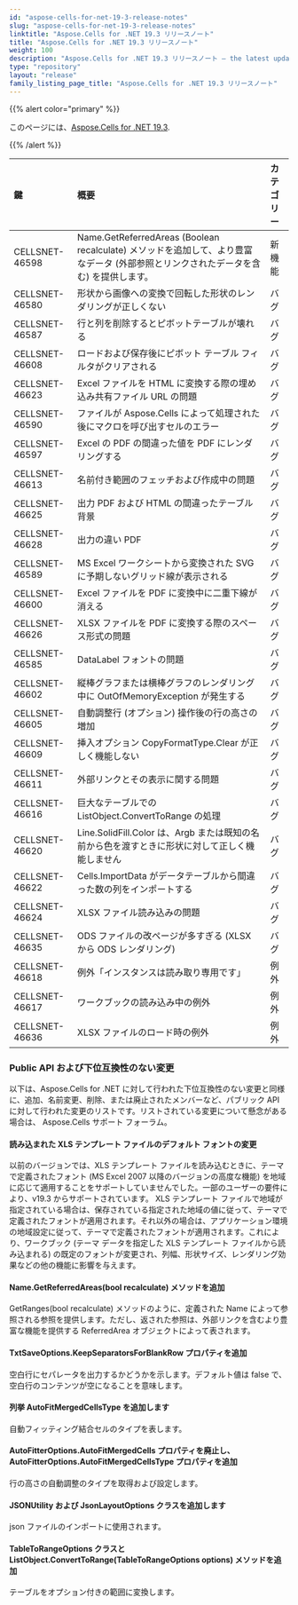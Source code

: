 ```yaml
---
id: "aspose-cells-for-net-19-3-release-notes"
slug: "aspose-cells-for-net-19-3-release-notes"
linktitle: "Aspose.Cells for .NET 19.3 リリースノート"
title: "Aspose.Cells for .NET 19.3 リリースノート"
weight: 100
description: "Aspose.Cells for .NET 19.3 リリースノート – the latest updates and fixes."
type: "repository"
layout: "release"
family_listing_page_title: "Aspose.Cells for .NET 19.3 リリースノート"
---
```

{{% alert color="primary" %}} 

このページには、[Aspose.Cells for .NET 19.3](https://www.nuget.org/packages/Aspose.Cells/19.3.0).

{{% /alert %}} 

|**鍵**|**概要**|**カテゴリー**|
|:- |:- |:- |
|CELLSNET-46598|Name.GetReferredAreas (Boolean recalculate) メソッドを追加して、より豊富なデータ (外部参照とリンクされたデータを含む) を提供します。|新機能|
|CELLSNET-46580|形状から画像への変換で回転した形状のレンダリングが正しくない|バグ|
|CELLSNET-46587|行と列を削除するとピボットテーブルが壊れる|バグ|
|CELLSNET-46608|ロードおよび保存後にピボット テーブル フィルタがクリアされる|バグ|
|CELLSNET-46623|Excel ファイルを HTML に変換する際の埋め込み共有ファイル URL の問題|バグ|
|CELLSNET-46590|ファイルが Aspose.Cells によって処理された後にマクロを呼び出すセルのエラー|バグ|
|CELLSNET-46597|Excel の PDF の間違った値を PDF にレンダリングする|バグ|
|CELLSNET-46613|名前付き範囲のフェッチおよび作成中の問題|バグ|
|CELLSNET-46625|出力 PDF および HTML の間違ったテーブル背景|バグ|
|CELLSNET-46628|出力の違い PDF|バグ|
|CELLSNET-46589|MS Excel ワークシートから変換された SVG に予期しないグリッド線が表示される|バグ|
|CELLSNET-46600|Excel ファイルを PDF に変換中に二重下線が消える|バグ|
|CELLSNET-46626|XLSX ファイルを PDF に変換する際のスペース形式の問題|バグ|
|CELLSNET-46585|DataLabel フォントの問題|バグ|
|CELLSNET-46602|縦棒グラフまたは横棒グラフのレンダリング中に OutOfMemoryException が発生する|バグ|
|CELLSNET-46605|自動調整行 (オプション) 操作後の行の高さの増加|バグ|
|CELLSNET-46609|挿入オプション CopyFormatType.Clear が正しく機能しない|バグ|
|CELLSNET-46611|外部リンクとその表示に関する問題|バグ|
|CELLSNET-46616|巨大なテーブルでの ListObject.ConvertToRange の処理|バグ|
|CELLSNET-46620|Line.SolidFill.Color は、Argb または既知の名前から色を渡すときに形状に対して正しく機能しません|バグ|
|CELLSNET-46622|Cells.ImportData がデータテーブルから間違った数の列をインポートする|バグ|
|CELLSNET-46624|XLSX ファイル読み込みの問題|バグ|
|CELLSNET-46635|ODS ファイルの改ページが多すぎる (XLSX から ODS レンダリング)|バグ|
|CELLSNET-46618|例外「インスタンスは読み取り専用です」|例外|
|CELLSNET-46617|ワークブックの読み込み中の例外|例外|
|CELLSNET-46636|XLSX ファイルのロード時の例外|例外|
### **Public API および下位互換性のない変更**
以下は、Aspose.Cells for .NET に対して行われた下位互換性のない変更と同様に、追加、名前変更、削除、または廃止されたメンバーなど、パブリック API に対して行われた変更のリストです。リストされている変更について懸念がある場合は、 Aspose.Cells サポート フォーラム。
#### **読み込まれた XLS テンプレート ファイルのデフォルト フォントの変更**
以前のバージョンでは、XLS テンプレート ファイルを読み込むときに、テーマで定義されたフォント (MS Excel 2007 以降のバージョンの高度な機能) を地域に応じて適用することをサポートしていませんでした。一部のユーザーの要件により、v19.3 からサポートされています。 XLS テンプレート ファイルで地域が指定されている場合は、保存されている指定された地域の値に従って、テーマで定義されたフォントが適用されます。それ以外の場合は、アプリケーション環境の地域設定に従って、テーマで定義されたフォントが適用されます。これにより、ワークブック (テーマ データを指定した XLS テンプレート ファイルから読み込まれる) の既定のフォントが変更され、列幅、形状サイズ、レンダリング効果などの他の機能に影響を与えます。
#### **Name.GetReferredAreas(bool recalculate) メソッドを追加**
GetRanges(bool recalculate) メソッドのように、定義された Name によって参照される参照を提供します。ただし、返された参照は、外部リンクを含むより豊富な機能を提供する ReferredArea オブジェクトによって表されます。
#### **TxtSaveOptions.KeepSeparatorsForBlankRow プロパティを追加**
空白行にセパレータを出力するかどうかを示します。デフォルト値は false で、空白行のコンテンツが空になることを意味します。
#### **列挙 AutoFitMergedCellsType を追加します**
自動フィッティング結合セルのタイプを表します。
#### **AutoFitterOptions.AutoFitMergedCells プロパティを廃止し、AutoFitterOptions.AutoFitMergedCellsType プロパティを追加**
行の高さの自動調整のタイプを取得および設定します。
#### **JSONUtility および JsonLayoutOptions クラスを追加します**
json ファイルのインポートに使用されます。
#### **TableToRangeOptions クラスと ListObject.ConvertToRange(TableToRangeOptions options) メソッドを追加**
テーブルをオプション付きの範囲に変換します。
